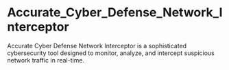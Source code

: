 # Accurate_Cyber_Defense_Network_Interceptor
Accurate Cyber Defense Network Interceptor is a sophisticated cybersecurity tool designed to monitor, analyze, and intercept suspicious network traffic in real-time. 
